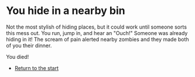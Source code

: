# **You hide in a nearby bin**

Not the most stylish of hiding places, but it could work until someone sorts this mess out.
You run, jump in, and hear an "Ouch!"
Someone was already hiding in it! The scream of pain alerted nearby zombies and they made both of you their dinner.

You died!

- [Return to the start](0.md)

